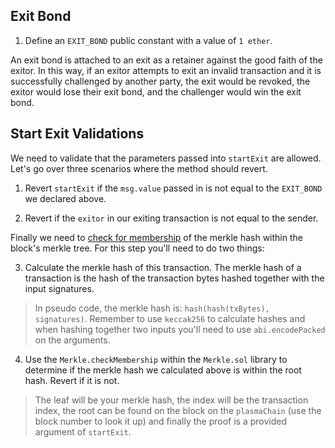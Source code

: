 ## Exit Bond

1. Define an `EXIT_BOND` public constant with a value of `1 ether`.

An exit bond is attached to an exit as a retainer against the good faith of the exitor. In this way, if an exitor attempts to exit an invalid transaction and it is successfully challenged by another party, the exit would be revoked, the exitor would lose their exit bond, and the challenger would win the exit bond.

## Start Exit Validations

We need to validate that the parameters passed into `startExit` are allowed. Let's go over three scenarios where the method should revert.

1. Revert `startExit` if the `msg.value` passed in is not equal to the `EXIT_BOND` we declared above.

2. Revert if the `exitor` in our exiting transaction is not equal to the sender.

Finally we need to [check for membership](?tab=details&scroll=Merkle%20Proof) of the merkle hash within the block's merkle tree. For this step you'll need to do two things:

3. Calculate the merkle hash of this transaction. The merkle hash of a transaction is the hash of the transaction bytes hashed together with the input signatures.

> In pseudo code, the merkle hash is: `hash(hash(txBytes), signatures)`. Remember to use `keccak256` to calculate hashes and when hashing together two inputs you'll need to use `abi.encodePacked` on the arguments.

4. Use the `Merkle.checkMembership` within the `Merkle.sol` library to determine if the merkle hash we calculated above is within the root hash. Revert if it is not.

> The leaf will be your merkle hash, the index will be the transaction index, the root can be found on the block on the `plasmaChain` (use the block number to look it up) and finally the proof is a provided argument of `startExit`.